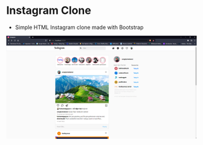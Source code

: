 # Instagram Clone 
- Simple HTML Instagram clone made with Bootstrap

![A preview of the project](/assets/Instagram_clone_photo.png)